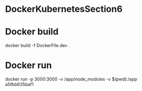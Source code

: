 # DockerKubernetesSection6

# Docker build 
docker build -f DockerFile.dev .

# Docker run
docker run -p 3000:3000 -v /app/node_modules -v $(pwd):/app a5fbb635baf1
